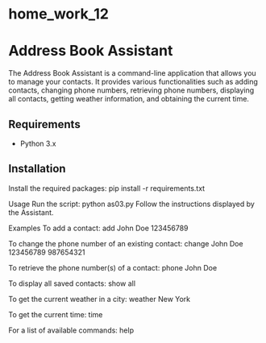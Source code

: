 # home_work_12
 
# Address Book Assistant

The Address Book Assistant is a command-line application that allows you to manage your contacts. It provides various functionalities such as adding contacts, changing phone numbers, retrieving phone numbers, displaying all contacts, getting weather information, and obtaining the current time.

## Requirements

- Python 3.x

## Installation

Install the required packages:
pip install -r requirements.txt

Usage
Run the script:
python as03.py
Follow the instructions displayed by the Assistant.

Examples
To add a contact:
add John Doe 123456789

To change the phone number of an existing contact:
change John Doe 123456789 987654321

To retrieve the phone number(s) of a contact:
phone John Doe

To display all saved contacts:
show all

To get the current weather in a city:
weather New York

To get the current time:
time

For a list of available commands:
help
